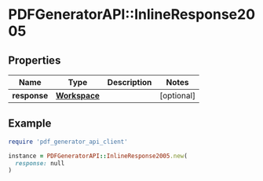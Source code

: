 # PDFGeneratorAPI::InlineResponse2005

## Properties

| Name | Type | Description | Notes |
| ---- | ---- | ----------- | ----- |
| **response** | [**Workspace**](Workspace.md) |  | [optional] |

## Example

```ruby
require 'pdf_generator_api_client'

instance = PDFGeneratorAPI::InlineResponse2005.new(
  response: null
)
```

